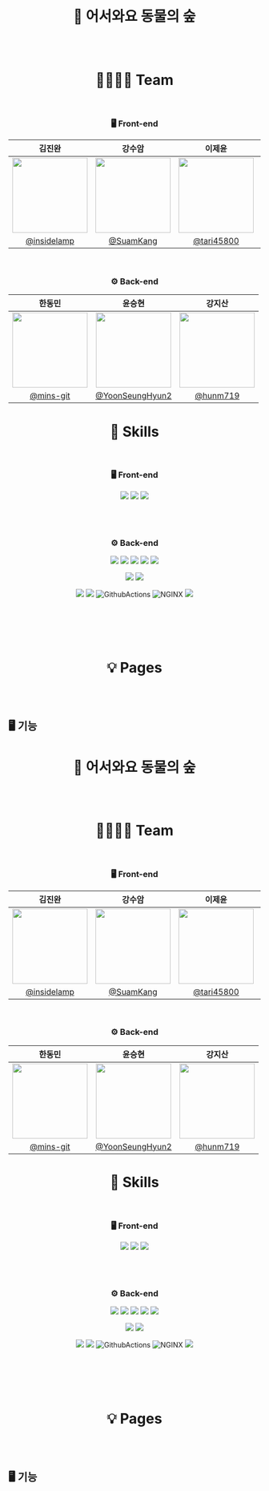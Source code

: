 <div align="center">

# 🏡 어서와요 동물의 숲

<br>
<br>


# 👨‍👩‍👦‍👦 Team

<br />


### 🖥 Front-end
|김진완|강수암|이제윤|유호균|
|:-:|:-:|:-:|:-:|
|<img src="https://avatars.githubusercontent.com/u/32172056?v=4" width=150>|<img src="https://avatars.githubusercontent.com/u/108013978?v=4" width=150>|<img src="https://avatars.githubusercontent.com/u/104041787?v=4" width=150>|<img src="https://avatars.githubusercontent.com/u/74657430?v=4" width=150>|
|[@insidelamp](https://github.com/crowwan)|[@SuamKang](https://github.com/SuamKang)|[@tari45800](https://github.com/tari45800)|[@ghrbsaod](https://github.com/ghrbsaod)

<br>

### ⚙️ Back-end
|한동민|윤승현|강지산|
|:-:|:-:|:-:|
|<img src="https://avatars.githubusercontent.com/u/113077033?v=4" width=150>|<img src="https://avatars.githubusercontent.com/u/101793138?v=4" width=150>|<img src="https://avatars.githubusercontent.com/u/120398048?v=4" width=150>|
|[@mins-git](https://github.com/mins-git)|[@YoonSeungHyun2](https://github.com/YoonSeungHyun2)|[@hunm719](https://github.com/hunm719)|
  
  
  
   
# 🔎 Skills

<br />

### 🖥 Front-end
<img src="http://img.shields.io/badge/JavaScript-F7DF1E?style=for-the-badge&logo=javascript&logoColor=000"> <img src="https://img.shields.io/badge/html5-E34F26?style=for-the-badge&logo=html5&logoColor=white"> <img src="http://img.shields.io/badge/CSS3-1572B6?style=for-the-badge&logo=css3">
<br /><br /><br /><br />

### ⚙️ Back-end
<img src="https://img.shields.io/badge/java-007396?style=for-the-badge&logo=java&logoColor=white"> <img src="https://img.shields.io/badge/spring-6DB33F?style=for-the-badge&logo=spring&logoColor=white"> <img src="https://img.shields.io/badge/spring_boot-6DB33F?style=for-the-badge&logo=springboot&logoColor=white"> <img src="https://img.shields.io/badge/spring_rest_docs-6DB33F?style=for-the-badge"> <img src="https://img.shields.io/badge/spring_security-6DB33F?style=for-the-badge&logo=springsecurity&logoColor=white">

<img src="https://img.shields.io/badge/mysql-4479A1?style=for-the-badge&logo=mysql&logoColor=white">  <img src="https://img.shields.io/badge/spring_data_jpa-6DB33F?style=for-the-badge">
  
<img src="https://img.shields.io/badge/Amazon EC2-FF9900?style=for-the-badge&logo=AmazonEC2&logoColor=white"> <img src="https://img.shields.io/badge/Amazon RDS-527FFF?style=for-the-badge&logo=AmazonRDS&logoColor=white"> <img alt="GithubActions" src="https://img.shields.io/badge/Github Actions-2088FF.svg?&style=for-the-badge&logo=GithubActions&logoColor=white"/> <img alt="NGINX" src="https://img.shields.io/badge/NGINX-009639.svg?&style=for-the-badge&logo=NGINX&logoColor=white"> <img src="https://img.shields.io/badge/gradle-02303A?style=for-the-badge&logo=gradle&logoColor=white">


<br /><br /><br /><br />

  
# 💡 Pages

<br />

<div align="center">
  
  
  
<br >
<div align="start">

## 🖥️ 기능
  
  

<div align="center">

# 🏡 어서와요 동물의 숲

<br>
<br>


# 👨‍👩‍👦‍👦 Team

<br />


### 🖥 Front-end
|김진완|강수암|이제윤|유호균|
|:-:|:-:|:-:|:-:|
|<img src="https://avatars.githubusercontent.com/u/32172056?v=4" width=150>|<img src="https://avatars.githubusercontent.com/u/108013978?v=4" width=150>|<img src="https://avatars.githubusercontent.com/u/104041787?v=4" width=150>|<img src="https://avatars.githubusercontent.com/u/74657430?v=4" width=150>|
|[@insidelamp](https://github.com/crowwan)|[@SuamKang](https://github.com/SuamKang)|[@tari45800](https://github.com/tari45800)|[@ghrbsaod](https://github.com/ghrbsaod)

<br>

### ⚙️ Back-end
|한동민|윤승현|강지산|
|:-:|:-:|:-:|
|<img src="https://avatars.githubusercontent.com/u/113077033?v=4" width=150>|<img src="https://avatars.githubusercontent.com/u/101793138?v=4" width=150>|<img src="https://avatars.githubusercontent.com/u/120398048?v=4" width=150>|
|[@mins-git](https://github.com/mins-git)|[@YoonSeungHyun2](https://github.com/YoonSeungHyun2)|[@hunm719](https://github.com/hunm719)|
  
  
  
   
# 🔎 Skills

<br />

### 🖥 Front-end
<img src="http://img.shields.io/badge/JavaScript-F7DF1E?style=for-the-badge&logo=javascript&logoColor=000"> <img src="https://img.shields.io/badge/html5-E34F26?style=for-the-badge&logo=html5&logoColor=white"> <img src="http://img.shields.io/badge/CSS3-1572B6?style=for-the-badge&logo=css3">
<br /><br /><br /><br />

### ⚙️ Back-end
<img src="https://img.shields.io/badge/java-007396?style=for-the-badge&logo=java&logoColor=white"> <img src="https://img.shields.io/badge/spring-6DB33F?style=for-the-badge&logo=spring&logoColor=white"> <img src="https://img.shields.io/badge/spring_boot-6DB33F?style=for-the-badge&logo=springboot&logoColor=white"> <img src="https://img.shields.io/badge/spring_rest_docs-6DB33F?style=for-the-badge"> <img src="https://img.shields.io/badge/spring_security-6DB33F?style=for-the-badge&logo=springsecurity&logoColor=white">

<img src="https://img.shields.io/badge/mysql-4479A1?style=for-the-badge&logo=mysql&logoColor=white">  <img src="https://img.shields.io/badge/spring_data_jpa-6DB33F?style=for-the-badge">
  
<img src="https://img.shields.io/badge/Amazon EC2-FF9900?style=for-the-badge&logo=AmazonEC2&logoColor=white"> <img src="https://img.shields.io/badge/Amazon RDS-527FFF?style=for-the-badge&logo=AmazonRDS&logoColor=white"> <img alt="GithubActions" src="https://img.shields.io/badge/Github Actions-2088FF.svg?&style=for-the-badge&logo=GithubActions&logoColor=white"/> <img alt="NGINX" src="https://img.shields.io/badge/NGINX-009639.svg?&style=for-the-badge&logo=NGINX&logoColor=white"> <img src="https://img.shields.io/badge/gradle-02303A?style=for-the-badge&logo=gradle&logoColor=white">


<br /><br /><br /><br />

  
# 💡 Pages

<br />

<div align="center">
  
  
  
<br >
<div align="start">

## 🖥️ 기능
  
  

